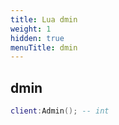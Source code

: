 ```yaml
---
title: Lua dmin
weight: 1
hidden: true
menuTitle: dmin
---
```

## dmin
```lua
client:Admin(); -- int
```